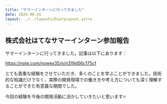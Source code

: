 ```yaml
---
title: "サマーインターンに行ってきました"
date: 2025-08-24
layout: ../../layouts/DiaryLayout.astro
---
```


## 株式会社はてなサマーインターン参加報告

サマーインターンに行ってきました。記事は以下にあります：

https://note.com/nowex35/n/n319d56c175cf

とても貴重な経験をさせていただき、多くのことを学ぶことができました。技術的な知識だけでなく、実際の開発現場での働き方や考え方についても深く理解することができた有意義な期間でした。

今回の経験を今後の開発活動に活かしていきたいと思います🔥